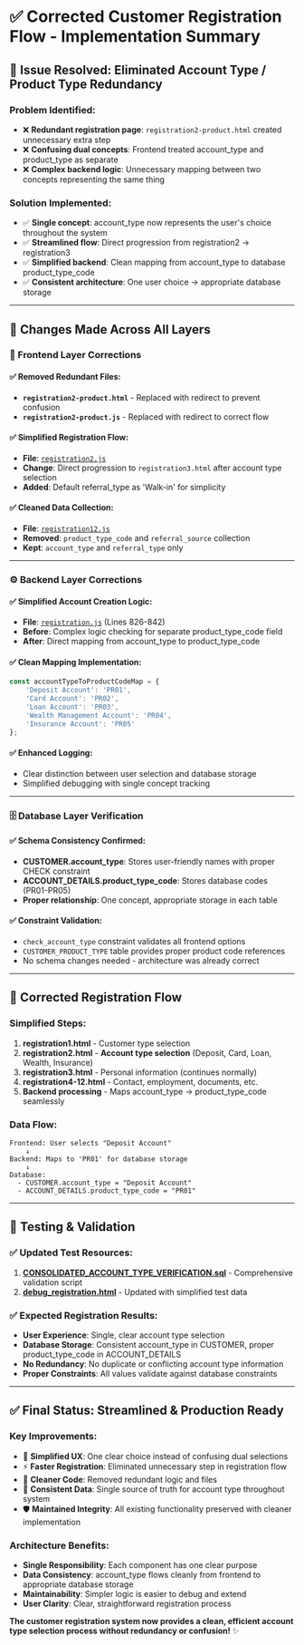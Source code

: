 # ✅ Corrected Customer Registration Flow - Implementation Summary

## 🎯 **Issue Resolved: Eliminated Account Type / Product Type Redundancy**

### **Problem Identified:**
- ❌ **Redundant registration page**: `registration2-product.html` created unnecessary extra step
- ❌ **Confusing dual concepts**: Frontend treated account_type and product_type as separate
- ❌ **Complex backend logic**: Unnecessary mapping between two concepts representing the same thing

### **Solution Implemented:**
- ✅ **Single concept**: account_type now represents the user's choice throughout the system
- ✅ **Streamlined flow**: Direct progression from registration2 → registration3
- ✅ **Simplified backend**: Clean mapping from account_type to database product_type_code
- ✅ **Consistent architecture**: One user choice → appropriate database storage

---

## 🔧 **Changes Made Across All Layers**

### **🎨 Frontend Layer Corrections**

#### **✅ Removed Redundant Files:**
- **`registration2-product.html`** - Replaced with redirect to prevent confusion
- **`registration2-product.js`** - Replaced with redirect to correct flow

#### **✅ Simplified Registration Flow:**
- **File**: [`registration2.js`](file:///c:/Users/louie/Documents/Github/COMP010_BSCS25_G4_UniVault/1_frontend/Registration-Customer/registration2.js)
- **Change**: Direct progression to `registration3.html` after account type selection
- **Added**: Default referral_type as 'Walk-in' for simplicity

#### **✅ Cleaned Data Collection:**
- **File**: [`registration12.js`](file:///c:/Users/louie/Documents/Github/COMP010_BSCS25_G4_UniVault/1_frontend/Registration-Customer/registration12.js)
- **Removed**: `product_type_code` and `referral_source` collection
- **Kept**: `account_type` and `referral_type` only

---

### **⚙️ Backend Layer Corrections**

#### **✅ Simplified Account Creation Logic:**
- **File**: [`registration.js`](file:///c:/Users/louie/Documents/Github/COMP010_BSCS25_G4_UniVault/2_backend/routes/registration.js) (Lines 826-842)
- **Before**: Complex logic checking for separate product_type_code field
- **After**: Direct mapping from account_type to product_type_code

#### **✅ Clean Mapping Implementation:**
```javascript
const accountTypeToProductCodeMap = {
    'Deposit Account': 'PR01',
    'Card Account': 'PR02', 
    'Loan Account': 'PR03',
    'Wealth Management Account': 'PR04',
    'Insurance Account': 'PR05'
};
```

#### **✅ Enhanced Logging:**
- Clear distinction between user selection and database storage
- Simplified debugging with single concept tracking

---

### **🗄️ Database Layer Verification**

#### **✅ Schema Consistency Confirmed:**
- **CUSTOMER.account_type**: Stores user-friendly names with proper CHECK constraint
- **ACCOUNT_DETAILS.product_type_code**: Stores database codes (PR01-PR05)
- **Proper relationship**: One concept, appropriate storage in each table

#### **✅ Constraint Validation:**
- `check_account_type` constraint validates all frontend options
- `CUSTOMER_PRODUCT_TYPE` table provides proper product code references
- No schema changes needed - architecture was already correct

---

## 🔄 **Corrected Registration Flow**

### **Simplified Steps:**
1. **registration1.html** - Customer type selection
2. **registration2.html** - **Account type selection** (Deposit, Card, Loan, Wealth, Insurance)
3. **registration3.html** - Personal information (continues normally)
4. **registration4-12.html** - Contact, employment, documents, etc.
5. **Backend processing** - Maps account_type → product_type_code seamlessly

### **Data Flow:**
```
Frontend: User selects "Deposit Account"
    ↓
Backend: Maps to 'PR01' for database storage
    ↓
Database: 
  - CUSTOMER.account_type = "Deposit Account"
  - ACCOUNT_DETAILS.product_type_code = "PR01"
```

---

## 🧪 **Testing & Validation**

### **✅ Updated Test Resources:**
1. **[CONSOLIDATED_ACCOUNT_TYPE_VERIFICATION.sql](file:///c:/Users/louie/Documents/Github/COMP010_BSCS25_G4_UniVault/CONSOLIDATED_ACCOUNT_TYPE_VERIFICATION.sql)** - Comprehensive validation script
2. **[debug_registration.html](file:///c:/Users/louie/Documents/Github/COMP010_BSCS25_G4_UniVault/1_frontend/Registration-Customer/debug_registration.html)** - Updated with simplified test data

### **✅ Expected Registration Results:**
- **User Experience**: Single, clear account type selection
- **Database Storage**: Consistent account_type in CUSTOMER, proper product_type_code in ACCOUNT_DETAILS
- **No Redundancy**: No duplicate or conflicting account type information
- **Proper Constraints**: All values validate against database constraints

---

## ✅ **Final Status: Streamlined & Production Ready**

### **Key Improvements:**
- 🎯 **Simplified UX**: One clear choice instead of confusing dual selections
- ⚡ **Faster Registration**: Eliminated unnecessary step in registration flow
- 🧹 **Cleaner Code**: Removed redundant logic and files
- 🔗 **Consistent Data**: Single source of truth for account type throughout system
- 🛡️ **Maintained Integrity**: All existing functionality preserved with cleaner implementation

### **Architecture Benefits:**
- **Single Responsibility**: Each component has one clear purpose
- **Data Consistency**: account_type flows cleanly from frontend to appropriate database storage
- **Maintainability**: Simpler logic is easier to debug and extend
- **User Clarity**: Clear, straightforward registration process

**The customer registration system now provides a clean, efficient account type selection process without redundancy or confusion!** ✨
